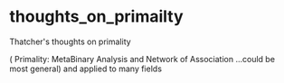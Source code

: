 # thoughts_on_primailty
Thatcher's thoughts on primality

( Primality: MetaBinary Analysis and Network of Association ...could be most general) and applied to many fields
